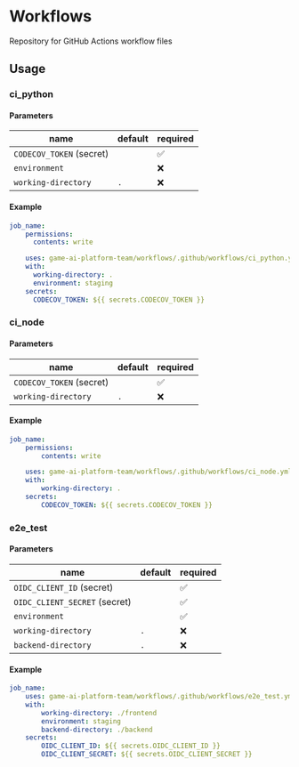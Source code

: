 # Workflows

Repository for GitHub Actions workflow files

## Usage

### ci_python

#### Parameters

| name | default | required |
|-|-|-|
|`CODECOV_TOKEN` (secret)||✅|
|`environment`||❌|
|`working-directory`|`.`|❌|

#### Example

```yml
job_name:
    permissions:
      contents: write

    uses: game-ai-platform-team/workflows/.github/workflows/ci_python.yml@main
    with:
      working-directory: .
      environment: staging
    secrets:
      CODECOV_TOKEN: ${{ secrets.CODECOV_TOKEN }}
```

### ci_node

#### Parameters

| name | default | required |
|-|-|-|
|`CODECOV_TOKEN` (secret)||✅|
|`working-directory`|`.`|❌|

#### Example

```yml
job_name:
    permissions:
        contents: write

    uses: game-ai-platform-team/workflows/.github/workflows/ci_node.yml@main
    with:
        working-directory: .
    secrets:
        CODECOV_TOKEN: ${{ secrets.CODECOV_TOKEN }}
```

### e2e_test

#### Parameters

| name | default | required |
|-|-|-|
|`OIDC_CLIENT_ID` (secret)||✅|
|`OIDC_CLIENT_SECRET` (secret)||✅|
|`environment`||✅|
|`working-directory`|`.`|❌|
|`backend-directory`|`.`|❌|

#### Example

```yml
job_name:
    uses: game-ai-platform-team/workflows/.github/workflows/e2e_test.yml@main
    with:
        working-directory: ./frontend
        environment: staging
        backend-directory: ./backend
    secrets:
        OIDC_CLIENT_ID: ${{ secrets.OIDC_CLIENT_ID }}
        OIDC_CLIENT_SECRET: ${{ secrets.OIDC_CLIENT_SECRET }}
```
